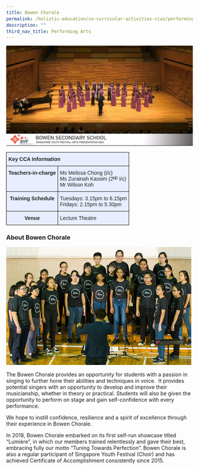 ```yaml
---
title: Bowen Chorale
permalink: /holistic-education/co-curricular-activities-ccas/performing-arts/bowen-chorale/
description: ""
third_nav_title: Performing Arts
---
```

![](/images/CCAs/Performing%20Arts/Choir/picture26.jpg)
<style type="text/css">
.tg  {border-collapse:collapse;border-spacing:0;}
.tg td{border-color:black;border-style:solid;border-width:1px;font-family:Arial, sans-serif;font-size:14px;
  overflow:hidden;padding:10px 5px;word-break:normal;}
.tg th{border-color:black;border-style:solid;border-width:1px;font-family:Arial, sans-serif;font-size:14px;
  font-weight:normal;overflow:hidden;padding:10px 5px;word-break:normal;}
.tg .tg-qrg6{background-color:#E8EDFF;color:#252525;font-weight:bold;text-align:center;vertical-align:top}
.tg .tg-vqm8{background-color:#E8EDFF;color:#222;text-align:left;vertical-align:top}
.tg .tg-u05r{background-color:#E8EDFF;color:#222;font-weight:bold;text-align:left;vertical-align:top}
.tg .tg-lr6o{background-color:#E8EDFF;color:#222;text-align:left;vertical-align:middle}
</style>
<table class="tg">
<thead>
  <tr>
    <th class="tg-u05r" colspan="2">Key CCA Information</th>
  </tr>
</thead>
<tbody>
  <tr>
    <td class="tg-qrg6"><span style="color:#252525">Teachers-in-charge</span></td>
    <td class="tg-lr6o"><span style="color:#222">Ms Melissa Chong (i/c)</span><br><span style="color:#222">Ms Zurainah Kassim (2ᴺᴰ i/c)</span><br><span style="color:#222">Mr Wilson Koh</span></td>
  </tr>
  <tr>
    <td class="tg-qrg6"><span style="color:#252525">Training Schedule</span></td>
    <td class="tg-lr6o"><span style="color:#222">Tuesdays: 3.15pm to 6.15pm</span><br><span style="color:#222">Fridays: 2.15pm to 5.30pm</span></td>
  </tr>
  <tr>
    <td class="tg-qrg6"><span style="color:#252525">Venue</span><span style="color:#222"> </span></td>
    <td class="tg-vqm8"><span style="color:#222">Lecture Theatre</span></td>
  </tr>
</tbody>
</table>

### About Bowen Chorale

<img src="/images/Choir-02.jpeg">

The Bowen Chorale provides an opportunity for students with a passion in singing to further hone their abilities and techniques in voice.&nbsp; It provides potential singers with an opportunity to develop and improve their musicianship, whether in theory or practical. Students will also be given the opportunity to perform on stage and gain self-confidence with every performance.&nbsp;

  

We hope to&nbsp;instill&nbsp;confidence, resilience and a spirit of excellence through their experience in Bowen Chorale.&nbsp;

  

In 2018, Bowen Chorale embarked on its first self-run showcase titled “Lumière”, in which our members trained relentlessly and gave their best, embracing fully our motto “Tuning Towards Perfection”. Bowen Chorale is also a regular participant of Singapore Youth Festival (Choir) and has achieved Certificate of Accomplishment consistently since 2015.